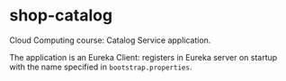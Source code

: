 # shop-catalog
Cloud Computing course: Catalog Service application.

The application is an Eureka Client: registers in Eureka 
server on startup with the name specified in ``bootstrap.properties``.
